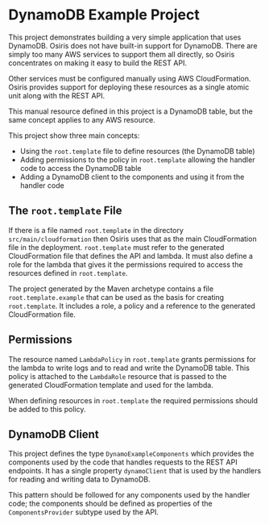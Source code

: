 # DynamoDB Example Project

This project demonstrates building a very simple application that uses DynamoDB. Osiris does not have built-in support for DynamoDB. There are simply too many AWS services to support them all directly, so Osiris concentrates on making it easy to build the REST API. 

Other services must be configured manually using AWS CloudFormation. Osiris provides support for deploying these resources as a single atomic unit along with the REST API.

This manual resource defined in this project is a DynamoDB table, but the same concept applies to any AWS resource.

This project show three main concepts:

* Using the `root.template` file to define resources (the DynamoDB table)
* Adding permissions to the policy in `root.template` allowing the handler code to access the DynamoDB table
* Adding a DynamoDB client to the components and using it from the handler code

## The `root.template` File

If there is a file named `root.template` in the directory `src/main/cloudformation` then Osiris uses that as the main CloudFormation file in the deployment. `root.template` must refer to the generated CloudFormation file that defines the API and lambda. It must also define a role for the lambda that gives it the permissions required to access the resources defined in `root.template`.

The project generated by the Maven archetype contains a file `root.template.example` that can be used as the basis for creating `root.template`. It includes a role, a policy and a reference to the generated CloudFormation file.

## Permissions

The resource named `LambdaPolicy` in `root.template` grants permissions for the lambda to write logs and to read and write the DynamoDB table. This policy is attached to the `LambdaRole` resource that is passed to the generated CloudFormation template and used for the lambda.

When defining resources in `root.template` the required permissions should be added to this policy.

## DynamoDB Client

This project defines the type `DynamoExampleComponents` which provides the components used by the code that handles requests to the REST API endpoints. It has a single property `dynamoClient` that is used by the handlers for reading and writing data to DynamoDB.

This pattern should be followed for any components used by the handler code; the components should be defined as properties of the `ComponentsProvider` subtype used by the API.
